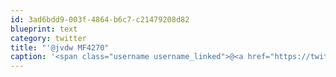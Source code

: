```yaml
---
id: 3ad6bdd9-003f-4864-b6c7-c21479208d82
blueprint: text
category: twitter
title: "'@jvdw MF4270"
caption: '<span class="username username_linked">@<a href="https://twitter.com/jvdw" title="John van der Woude">jvdw</a></span> MF4270'
---
```

